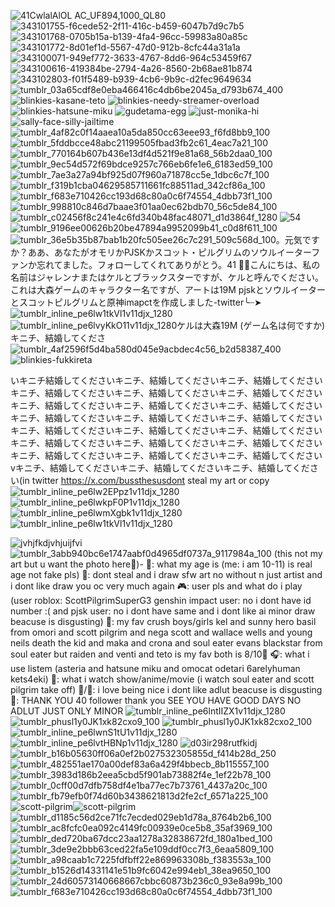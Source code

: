 
![41CwlalAlOL _AC_UF894,1000_QL80_](https://github.com/user-attachments/assets/722f33cb-266c-4709-a05a-89558d6ef9c4)
![343101755-f6cede52-2f11-416c-b459-6047b7d9c7b5](https://github.com/user-attachments/assets/1ef043d9-cf39-45c7-887c-db49a1fd270a)
![343101768-0705b15a-b139-4fa4-96cc-59983a80a85c](https://github.com/user-attachments/assets/7234d66c-2033-4f61-a5b6-022b5208aedc)
![343101772-8d01ef1d-5567-47d0-912b-8cfc44a31a1a](https://github.com/user-attachments/assets/b3e90b94-8b71-491e-847d-350a54b1a6eb)
![343100071-949ef772-3633-4767-8dd6-964c53459f67](https://github.com/user-attachments/assets/f9410486-f78a-4d76-9157-e086dee404b7)
![343100616-419384be-2794-4a26-8560-2b68ae81b874](https://github.com/user-attachments/assets/dbc40519-ba52-4347-93a9-7831cd23e562)
![343102803-f01f5489-b939-4cb6-9b9c-d2fec9649634](https://github.com/user-attachments/assets/bda4ae2f-9877-4dde-bb6b-93ac5a69f67c)
![tumblr_03a65cdf8e0eba466416c4db6be2045a_d793b674_400](https://github.com/user-attachments/assets/ec45456f-0f56-4a9d-8f1a-f60325c2ff39)
![blinkies-kasane-teto](https://github.com/user-attachments/assets/d827f04d-77b3-4b70-87a1-93ffca64455d)
![blinkies-needy-streamer-overload](https://github.com/user-attachments/assets/a6dd1cd1-9df6-4936-95a0-1e531e7454d5)
![blinkies-hatsune-miku](https://github.com/user-attachments/assets/192469b7-efdc-40d4-beea-3e9e9a889d90)
![gudetama-egg](https://github.com/user-attachments/assets/ab162974-57c8-4a42-b9be-ef85b447ffbf)
![just-monika-hi](https://github.com/user-attachments/assets/8215c644-9ffa-44e8-b75a-8b9c006e0a7b)
![sally-face-silly-jailtime](https://github.com/user-attachments/assets/4360b76d-dd45-46e0-9f8a-f635b3adc2ee)
![tumblr_4af82c0f14aaea10a5da850cc63eee93_f6fd8bb9_100](https://github.com/user-attachments/assets/1f36c857-1900-41aa-a391-9df1b86cdcf6)![tumblr_5fddbcce48abc21199505fbad3fb2c61_4eac7a21_100](https://github.com/user-attachments/assets/9361b08f-b767-4b13-a46c-55163bc7a786)![tumblr_770164b607b436e13df4d521f9e81a68_56b2daa0_100](https://github.com/user-attachments/assets/28b0ce31-ff70-461e-968a-2775f0563bf8)![tumblr_9ec54d572f69bdce9257c766eb6fe1e6_6183ed59_100](https://github.com/user-attachments/assets/1cad38af-bad6-4625-b12b-d45d8049f7bd)![tumblr_7ae3a27a94bf925d07f960a71878cc5e_1dbc6c7f_100](https://github.com/user-attachments/assets/3f31d0f0-80f3-472f-87cd-3cb451613ebc)![tumblr_f319b1cba04629585711661fc88511ad_342cf86a_100](https://github.com/user-attachments/assets/8d98fb96-aa1e-44af-81bc-d2f84bd72a11)![tumblr_f683e710426cc193d68c80a0c6f74554_4dbb73f1_100](https://github.com/user-attachments/assets/7aaeab87-449f-47e1-9d4c-0df12c205709)![tumblr_998810c846d7baae3f01aa0ec62bdb70_56c5de84_100](https://github.com/user-attachments/assets/6359a140-2412-4137-bb00-2100eb22fc0d)
![tumblr_c02456f8c241e4c6fd340b48fac48071_d1d3864f_1280](https://github.com/user-attachments/assets/98606321-8259-4508-bdd0-e530036f7a00) ![54](https://github.com/user-attachments/assets/30029a8f-cba9-4be3-91b7-d36b90d32eac)
![tumblr_9196ee00626b20be47894a9952099b41_c0d8f611_100](https://github.com/user-attachments/assets/dd89579c-e230-45a9-b0a1-eec1e3f6e1db)![tumblr_36e5b35b87bab1b20fc505ee26c7c291_509c568d_100](https://github.com/user-attachments/assets/a800030a-7930-412d-85b6-0e617f4ccb0a)。元気ですか？ああ、あなたがオモリかPJSKかスコット・ピルグリムのソウルイーターファンか忘れてました。フォローしてくれてありがとう。41 🎉💞こんにちは、私の名前はジャレンナまたはケルとブラックスターですが、ケルと呼んでください。これは大森ゲームのキャラクター名ですが、アートは19M pjskとソウルイーターとスコットピルグリムと原神imapctを作成しました-twitter╰┈➤![tumblr_inline_pe6lw1tkVl1v11djx_1280](https://github.com/user-attachments/assets/013bd03c-3858-4efa-8c03-5add8652a16d)![tumblr_inline_pe6lvyKkO11v11djx_1280](https://github.com/user-attachments/assets/d7ca8210-f70c-46d4-9cad-051cbb0ad197)ケルは大森19M (ゲーム名は何ですか) キニチ、結婚してくださ
![tumblr_4af2596f5d4ba580d045e9acbdec4c56_b2d58387_400](https://github.com/user-attachments/assets/873d4d14-dcc8-44d8-80ff-7b349682dbab)
![blinkies-fukkireta](https://github.com/user-attachments/assets/eca2219a-6e5e-469d-a1df-de239b87bd1a)

いキニチ結婚してくださいキニチ、結婚してくださいキニチ、結婚してくださいキニチ、結婚してくださいキニチ、結婚してくださいキニチ、結婚してくださいキニチ、結婚してくださいキニチ、結婚してくださいキニチ、結婚してくださいキニチ、結婚してくださいキニチ、結婚してくださいキニチ、結婚してくださいキニチ、結婚してくださいキニチ、結婚してくださいキニチ、結婚してくださいキニチ、結婚してくださいキニチ、結婚してくださいキニチ、結婚してくださいキニチ、結婚してくださいキニチ、結婚してくださいキニチ、結婚してくださいvキニチ、結婚してくださいキニチ、結婚してくださいキニチ、結婚してください(in twitter https://x.com/bussthesusdont steal my art or copy ![tumblr_inline_pe6lw2EPpz1v11djx_1280](https://github.com/user-attachments/assets/d6c74460-da98-4e41-9890-cf1b472686b5)
![tumblr_inline_pe6lwkpF0P1v11djx_1280](https://github.com/user-attachments/assets/de980d0a-4246-41ed-b476-25314f5515f8)
![tumblr_inline_pe6lwmXgbk1v11djx_1280](https://github.com/user-attachments/assets/3e47702b-e81a-497e-ad2e-c68cb3a66af6)
![tumblr_inline_pe6lw1tkVl1v11djx_1280](https://github.com/user-attachments/assets/8088e94e-5169-4deb-9277-0ea62900d449)

![jvhjfkdjvhjuijfvi](https://github.com/user-attachments/assets/5fccd551-85af-4a4e-bca6-432e0b506fc7)
![tumblr_3abb940bc6e1747aabf0d4965df0737a_9117984a_100](https://github.com/user-attachments/assets/de69d6ce-99aa-41c2-a187-cff5165c3290) (this not my art but u want the photo here💭)- 💭: what my age is (me: i am 10-11) is real age not fake pls) 🚫: dont steal and i draw sfw art no without n just artist and i dont like draw you oc very much again 🎮: user pls and what do i play (user roblox: ScottPilgrimSuperG3 genshin impact user: no i dont have id number :( and pjsk user: no i dont have same and i dont like ai minor draw beacuse is disgusting) 💌: my fav crush boys/girls kel and sunny hero basil from omori and scott pilgrim and nega scott and wallace wells and young neils death the kid and maka and crona and soul eater evans blackstar from soul eater but raiden and venti and teto is my fav both is 8/10💞 🎧: what i use listem (asteria and hatsune miku and omocat odetari 6arelyhuman kets4eki) 🍿: what i watch show/anime/movie (i watch soul eater and scott pilgrim take off) 🌟/🚫: i love being nice i dont like adlut beacuse is disgusting 🎉: THANK YOU 40 follower thank you SEE YOU HAVE GOOD DAYS NO ADLUT JUST ONLY MINOR
![tumblr_inline_pe6lntIIZX1v11djx_1280](https://github.com/user-attachments/assets/89da3877-902d-423f-acc6-e3740e4b524c)
![tumblr_phusl1y0JK1xk82cxo9_100](https://github.com/user-attachments/assets/36871b2f-65dc-476c-9c45-e554d31502ee)
![tumblr_phusl1y0JK1xk82cxo2_100](https://github.com/user-attachments/assets/3188eb01-05b8-4830-ae5e-d5ecc6668c23)
![tumblr_inline_pe6lwnS1tU1v11djx_1280](https://github.com/user-attachments/assets/7f982852-0df0-4ab0-afd2-499f2034cdf5)
![tumblr_inline_pe6lvtHBNp1v11djx_1280](https://github.com/user-attachments/assets/9ce82c1e-1ba4-4b5a-ac26-9d2d844ab8f0)
![d03ir298rutfkidj](https://github.com/user-attachments/assets/13925078-a943-4a33-8e3b-d7c4ffa52240)
![tumblr_b16b05630ff06a0ef2b027532305855d_f414b28d_250](https://github.com/user-attachments/assets/1291d49c-e30c-4f16-8e71-1722bb8a914f)![tumblr_482551ae170a00def83a6a429f4bbecb_8b115557_100](https://github.com/user-attachments/assets/5ae15daa-ae2b-4941-8820-28320b13ce7e)![tumblr_3983d186b2eea5cbd5f901ab73882f4e_1ef22b78_100](https://github.com/user-attachments/assets/d0df9dd9-c80f-45ae-aaf8-c95b596c13ae)
![tumblr_0cff00d7dfb758df4e1ba77ec7b73761_4437a20c_100](https://github.com/user-attachments/assets/4b561ac1-ed22-4d73-b001-47a8aada176e) ![tumblr_fb79efb0f74d60b3438621813d2fe2cf_6571a225_100](https://github.com/user-attachments/assets/f1da699d-48ac-4f24-892e-ecf3b967b887)![scott-pilgrim](https://github.com/user-attachments/assets/2fa4088c-3e25-4b01-936c-9b7e959425e4)![scott-pilgrim](https://github.com/user-attachments/assets/1d17b12f-31d2-4141-bcae-3ea40d35f88a)
![tumblr_d1185c56d2ce71fc7ecded029eb1d78a_8764b2b6_100](https://github.com/user-attachments/assets/610efde9-3edf-4716-91d4-20653a22689d) ![tumblr_ac8fcfc0ea092c4149fc00939e0ce5b8_35af3969_100](https://github.com/user-attachments/assets/2228364f-f5f7-4428-bcd5-118d876af91d)![tumblr_ded720ba67dcc23aa1278a32838672fd_180a1bed_100](https://github.com/user-attachments/assets/06f37142-fbab-41bc-a949-ed5713ba9b87)
![tumblr_3de9e2bbb63ced22fa5e109ddf0cc7f3_6eaa5809_100](https://github.com/user-attachments/assets/db094630-e333-4bce-a215-6b2c9407e8f6)![tumblr_a98caab1c7225fdfbff22e869963308b_f383553a_100](https://github.com/user-attachments/assets/df9624eb-44f0-4b58-b88d-fb4f5579d049)![tumblr_b1526d14331141e51b9fc6042e994eb1_38ea9650_100](https://github.com/user-attachments/assets/05c1e005-64e3-47e3-8432-d03fd9b5e227)![tumblr_24d60573140668667cbbc60873b236c0_93e8a99b_100](https://github.com/user-attachments/assets/7c76e36a-493e-4c78-8e3c-dfb59847a7b3)![tumblr_f683e710426cc193d68c80a0c6f74554_4dbb73f1_100](https://github.com/user-attachments/assets/e5ebdb32-480e-4919-b424-ade66dc065de) 



